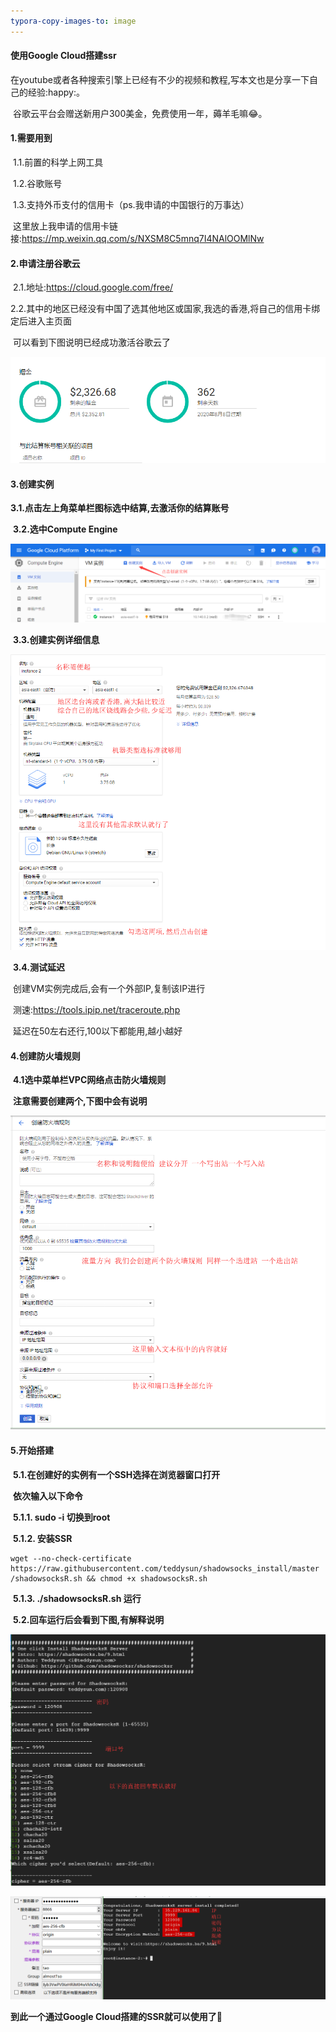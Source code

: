 ```yaml
---
typora-copy-images-to: image
---
```




#### 使用Google Cloud搭建ssr

​	在youtube或者各种搜索引擎上已经有不少的视频和教程,写本文也是分享一下自己的经验:happy:。

​	谷歌云平台会赠送新用户300美金，免费使用一年，薅羊毛嘛:joy:。



#### 1.需要用到

​	1.1.前置的科学上网工具

​	1.2.谷歌账号

​	1.3.支持外币支付的信用卡（ps.我申请的中国银行的万事达）

​		这里放上我申请的信用卡链接:https://mp.weixin.qq.com/s/NXSM8C5mnq7I4NAlOOMlNw



#### 2.申请注册谷歌云	

​	2.1.地址:<https://cloud.google.com/free/>

​	2.2.其中的地区已经没有中国了选其他地区或国家,我选的香港,将自己的信用卡绑定后进入主页面

​	       可以看到下图说明已经成功激活谷歌云了    

![	1565587810003](img/google_cloud/1565588490786.png)



#### 3.创建实例

​	**3.1.点击左上角菜单栏图标选中结算,去激活你的结算账号**

​	**3.2.选中Compute Engine**

![1565588319747](img/google_cloud/1565588319747.png)

​       **3.3.创建实例详细信息**

![	1565588680251](img/google_cloud/vm.png)

​	**3.4.测试延迟**

​		创建VM实例完成后,会有一个外部IP,复制该IP进行

​			测速:<https://tools.ipip.net/traceroute.php>

​		延迟在50左右还行,100以下都能用,越小越好



#### 4.创建防火墙规则

​	**4.1选中菜单栏VPC网络点击防火墙规则**

​	      **注意需要创建两个,下图中会有说明**

![	1565589740995](img/google_cloud/fanghuoqiangguize.png)



#### 5.开始搭建

​	**5.1.在创建好的实例有一个SSH选择在浏览器窗口打开**

​		**依次输入以下命令**

​			**5.1.1.  sudo -i 切换到root**

​			**5.1.2.  安装SSR**

```
wget --no-check-certificate https://raw.githubusercontent.com/teddysun/shadowsocks_install/master
/shadowsocksR.sh && chmod +x shadowsocksR.sh
```

​			**5.1.3.  ./shadowsocksR.sh  运行**

​	**5.2.回车运行后会看到下图,有解释说明**

![	1565592104389](img/google_cloud/ssr_ssh_mingling.png)

![1565592348878](img/google_cloud/ssrconfig.png)

**到此一个通过Google Cloud搭建的SSR就可以使用了**:beers:

